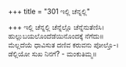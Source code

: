 +++
title = "301 ಇಲ್ಲಿ ಚೆನ್ನಲ್ಲಿ"

+++
ಇಲ್ಲಿ ಚೆನ್ನಲ್ಲಿ ಚೆನ್ನೆಲ್ಲೊ ಚೆನ್ನೆನುತೆಣಿಸಿ।  
ಹುಲ್ಲುಬಯಲೊಂದೆಡೆಯಿನೊಂದಕ್ಕೆ ನೆಗೆದು॥  
ಮೆಲ್ಲದೆಯೆ ಧಾವಿಸುತ ದಣಿವ ಕರುವನು ಪೋಲ್ತೊ-।  
ಡೆಲ್ಲಿಯೋ ಸುಖ ನಿನಗೆ? - ಮಂಕುತಿಮ್ಮ॥  
